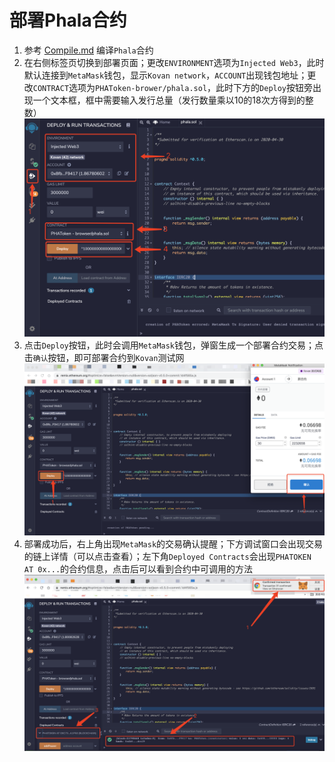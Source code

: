 # 部署Phala合约
1. 参考 [Compile.md](./docs/Compile.md) 编译`Phala`合约
2. 在右侧标签页切换到部署页面；更改`ENVIRONMENT`选项为`Injected Web3`，此时默认连接到`MetaMask`钱包，显示`Kovan network`，`ACCOUNT`出现钱包地址；更改`CONTRACT`选项为`PHAToken-brower/phala.sol`，此时下方的`Deploy`按钮旁出现一个文本框，框中需要输入发行总量（发行数量乘以10的18次方得到的整数）  
![deploy-phala-contract-first.png](../images/deploy/deploy-phala-contract-first.png)
3. 点击`Deploy`按钮，此时会调用`MetaMask`钱包，弹窗生成一个部署合约交易；点击`确认`按钮，即可部署合约到`Kovan`测试网  
![deploy-phala-contract-second.png](../images/deploy/deploy-phala-contract-second.png)
4. 部署成功后，右上角出现`MetaMask`的交易确认提醒；下方调试窗口会出现交易的链上详情（可以点击查看）；左下角`Deployed Contracts`会出现`PHATOKEN AT 0x...`的合约信息，点击后可以看到合约中可调用的方法  
![deploy-phala-contract-success.png](../images/deploy/deploy-phala-contract-success.png)
